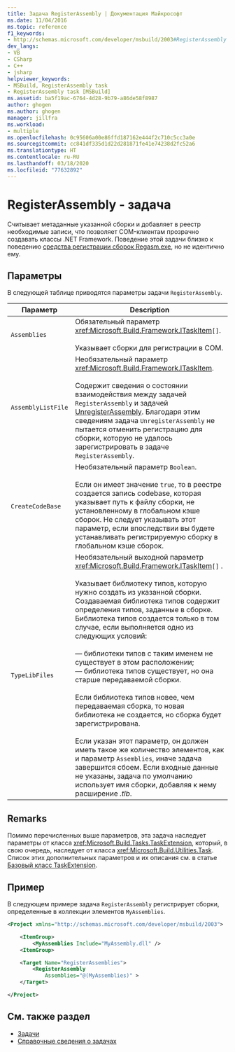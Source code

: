 ```yaml
---
title: Задача RegisterAssembly | Документация Майкрософт
ms.date: 11/04/2016
ms.topic: reference
f1_keywords:
- http://schemas.microsoft.com/developer/msbuild/2003#RegisterAssembly
dev_langs:
- VB
- CSharp
- C++
- jsharp
helpviewer_keywords:
- MSBuild, RegisterAssembly task
- RegisterAssembly task [MSBuild]
ms.assetid: ba5f19ac-6764-4d28-9b79-a86de58f8987
author: ghogen
ms.author: ghogen
manager: jillfra
ms.workload:
- multiple
ms.openlocfilehash: 0c95606a00e86ffd187162e444f2c710c5cc3a0e
ms.sourcegitcommit: cc841df335d1d22d281871fe41e74238d2fc52a6
ms.translationtype: HT
ms.contentlocale: ru-RU
ms.lasthandoff: 03/18/2020
ms.locfileid: "77632892"
---
```

# <a name="registerassembly-task"></a>RegisterAssembly - задача

Считывает метаданные указанной сборки и добавляет в реестр необходимые записи, что позволяет COM-клиентам прозрачно создавать классы .NET Framework. Поведение этой задачи близко к поведению [средства регистрации сборок Regasm.exe](/dotnet/framework/tools/regasm-exe-assembly-registration-tool), но не идентично ему.

## <a name="parameters"></a>Параметры

 В следующей таблице приводятся параметры задачи `RegisterAssembly`.

|Параметр|Description|
|---------------|-----------------|
|`Assemblies`|Обязательный параметр <xref:Microsoft.Build.Framework.ITaskItem>`[]`.<br /><br /> Указывает сборки для регистрации в COM.|
|`AssemblyListFile`|Необязательный параметр <xref:Microsoft.Build.Framework.ITaskItem>.<br /><br /> Содержит сведения о состоянии взаимодействия между задачей `RegisterAssembly` и задачей [UnregisterAssembly](../msbuild/unregisterassembly-task.md). Благодаря этим сведениям задача `UnregisterAssembly` не пытается отменить регистрацию для сборки, которую не удалось зарегистрировать в задаче `RegisterAssembly`.|
|`CreateCodeBase`|Необязательный параметр `Boolean`.<br /><br /> Если он имеет значение `true`, то в реестре создается запись codebase, которая указывает путь к файлу сборки, не установленному в глобальном кэше сборок. Не следует указывать этот параметр, если впоследствии вы будете устанавливать регистрируемую сборку в глобальном кэше сборок.|
|`TypeLibFiles`|Необязательный выходной параметр <xref:Microsoft.Build.Framework.ITaskItem>`[]` .<br /><br /> Указывает библиотеку типов, которую нужно создать из указанной сборки. Создаваемая библиотека типов содержит определения типов, заданные в сборке. Библиотека типов создается только в том случае, если выполняется одно из следующих условий:<br /><br /> — библиотеки типов с таким именем не существует в этом расположении;<br />— библиотека типов существует, но она старше передаваемой сборки.<br /><br /> Если библиотека типов новее, чем передаваемая сборка, то новая библиотека не создается, но сборка будет зарегистрирована.<br /><br /> Если указан этот параметр, он должен иметь такое же количество элементов, как и параметр `Assemblies`, иначе задача завершится сбоем. Если входные данные не указаны, задача по умолчанию использует имя сборки, добавляя к нему расширение *.tlb*.|

## <a name="remarks"></a>Remarks

 Помимо перечисленных выше параметров, эта задача наследует параметры от класса <xref:Microsoft.Build.Tasks.TaskExtension>, который, в свою очередь, наследует от класса <xref:Microsoft.Build.Utilities.Task>. Список этих дополнительных параметров и их описания см. в статье [Базовый класс TaskExtension](../msbuild/taskextension-base-class.md).

## <a name="example"></a>Пример

 В следующем примере задача `RegisterAssembly` регистрирует сборки, определенные в коллекции элементов `MyAssemblies`.

```xml
<Project xmlns="http://schemas.microsoft.com/developer/msbuild/2003">

    <ItemGroup>
        <MyAssemblies Include="MyAssembly.dll" />
    <ItemGroup>

    <Target Name="RegisterAssemblies">
        <RegisterAssembly
            Assemblies="@(MyAssemblies)" >
    </Target>

</Project>
```

## <a name="see-also"></a>См. также раздел

- [Задачи](../msbuild/msbuild-tasks.md)
- [Справочные сведения о задачах](../msbuild/msbuild-task-reference.md)
